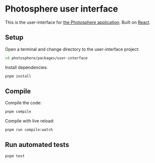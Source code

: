 # Photosphere user interface

This is the user-interface for [the Photosphere application](https://rapidfullstackdevelopment.com/example-application). Built on [React](https://reactjs.org/).

## Setup

Open a terminal and change directory to the user-interface project:

```bash
cd photosphere/packages/user-interface
```

Install dependencies:

```bash
pnpm install
```

## Compile

Compile the code:

```bash
pnpm compile
```

Compile with live reload:

```bash
pnpm run compile:watch
```

## Run automated tests

```bash
pnpm test
```
